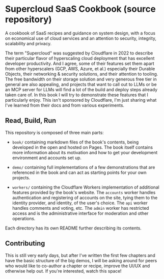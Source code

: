 # Supercloud SaaS Cookbook (source repository)

A cookbook of SaaS recipes and guidance on system design, with a focus on
economical use of cloud services and an attention to security, integrity,
scalability and privacy.

The term "Supercloud" was suggested by Cloudflare in 2022 to describe their
particular flavor of hyperscaling cloud deployment that has excellent
developer productivity.  And I agree, some of their features set them apart
from other hyperscalers (GCP, AWS, Azure, et al.) especially their Durable
Objects, their networking & security solutions, and their attention to tooling.
The free bandwidth on their storage solution and very generous free tier in
general are also appealing, and projects that want to call out to LLMs or
be an MCP server for LLMs will find a lot of the build and deploy steps
already taken care of.  In this book I will try to demonstrate these features
that I particularly enjoy.  This isn't sponsored by Cloudflare, I'm just
sharing what I've learned from their docs and from various experiments.

## Read, Build, Run

This repository is composed of three main parts:

- `book/` containing markdown files of the book's contents, being developed in
the open and hosted on Pages.  The book itself contains more information about
its motivation and how to get your development environment and accounts set up.

- `demo/` containing full implementations of a few demonstrations that are
referenced in the book and can act as starting points for your own projects.

- `workers/` containing the Cloudflare Workers implementation of additional
features provided by the book's website.  The `accounts` worker handles
authentication and registering of accounts on the site, tying them to the
identity provider, and identity, of the user's choice.  The `api` worker
handles comments and voting, etc.  The `admin` worker has restricted access
and is the administrative interface for moderation and other operations.

Each directory has its own README further describing its contents.


## Contributing

This is still very early days, but after I've written the first few chapters
and have the basic structure of the big demos, I will be asking around for
peers who would like to co-author a chapter or recipe, improve the UI/UX and
otherwise help out.  If you're interested, watch this space!
